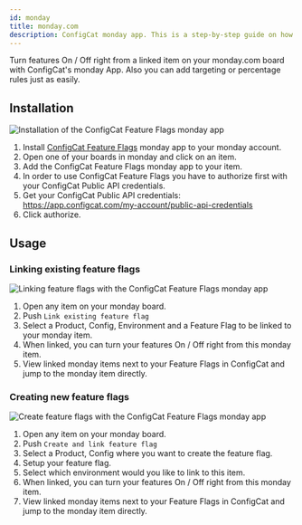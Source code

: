 ```yaml
---
id: monday
title: monday.com
description: ConfigCat monday app. This is a step-by-step guide on how to connect and manage feature flags from monday.com boards and items.
---
```


Turn features On / Off right from a linked item on your monday.com board with ConfigCat's monday App. Also you can add targeting or percentage rules just as easily.

## Installation
![Installation of the ConfigCat Feature Flags monday app](/assets/monday/monday_auth.gif)

1. Install <a href="https://auth.monday.com/oauth2/authorize?client_id=189dfd82625900f2e6d353da743b1812&response_type=install" target="_blank">ConfigCat Feature Flags</a> monday app to your monday account.
2. Open one of your boards in monday and click on an item.
3. Add the ConfigCat Feature Flags monday app to your item.
4. In order to use ConfigCat Feature Flags you have to authorize first with your ConfigCat Public API credentials.
5. Get your ConfigCat Public API credentials: https://app.configcat.com/my-account/public-api-credentials
6. Click authorize.

## Usage

### Linking existing feature flags
![Linking feature flags with the ConfigCat Feature Flags monday app](/assets/monday/monday_link.gif)

1. Open any item on your monday board.
2. Push `Link existing feature flag`
3. Select a Product, Config, Environment and a Feature Flag to be linked to your monday item.
4. When linked, you can turn your features On / Off right from this monday item.
5. View linked monday items next to your Feature Flags in ConfigCat and jump to the monday item directly.

### Creating new feature flags
![Create feature flags with the ConfigCat Feature Flags monday app](/assets/monday/monday_create.gif)

1. Open any item on your monday board.
2. Push `Create and link feature flag`
3. Select a Product, Config where you want to create the feature flag.
4. Setup your feature flag.
5. Select which environment would you like to link to this item.
6. When linked, you can turn your features On / Off right from this monday item.
7. View linked monday items next to your Feature Flags in ConfigCat and jump to the monday item directly.